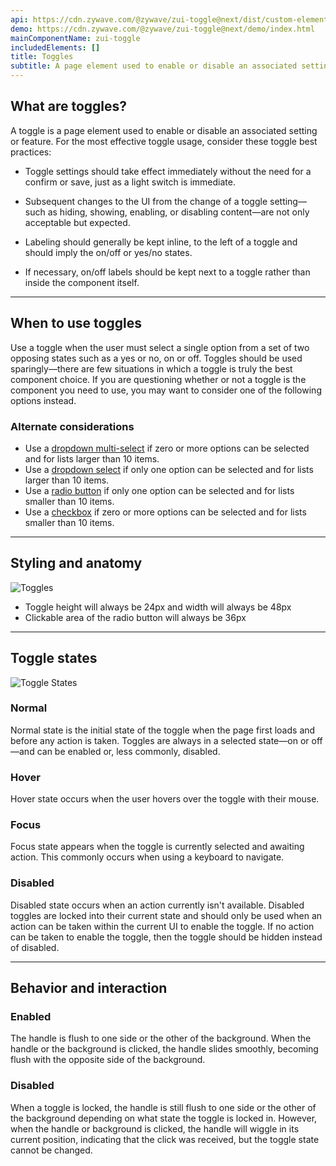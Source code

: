 ```yaml
---
api: https://cdn.zywave.com/@zywave/zui-toggle@next/dist/custom-elements.json
demo: https://cdn.zywave.com/@zywave/zui-toggle@next/demo/index.html
mainComponentName: zui-toggle
includedElements: []
title: Toggles
subtitle: A page element used to enable or disable an associated setting or feature.
---
```


## What are toggles?

A toggle is a page element used to enable or disable an associated setting or feature. For the most effective toggle usage, consider these toggle best practices:

- Toggle settings should take effect immediately without the need for a confirm or save, just as a light switch is immediate.

- Subsequent changes to the UI from the change of a toggle setting&mdash;such as hiding, showing, enabling, or disabling content&mdash;are not only acceptable but expected.

- Labeling should generally be kept inline, to the left of a toggle and should imply the on/off or yes/no states.

- If necessary, on/off labels should be kept next to a toggle rather than inside the component itself.

---

## When to use toggles

Use a toggle when the user must select a single option from a set of two opposing states such as a yes or no, on or off. Toggles should be used sparingly&mdash;there are few situations in which a toggle is truly the best component choice. If you are questioning whether or not a toggle is the component you need to use, you may want to consider one of the following options instead.

### Alternate considerations

- Use a [dropdown multi-select](components/dropdown-multi-select/) if zero or more options can be selected and for lists larger than 10 items.
- Use a [dropdown select](components/dropdown-select/) if only one option can be selected and for lists larger than 10 items.
- Use a [radio button](components/radio-buttons/) if only one option can be selected and for lists smaller than 10 items.
- Use a [checkbox](components/checkboxes/) if zero or more options can be selected and for lists smaller than 10 items.

---

## Styling and anatomy

![Toggles](images/components/toggles/toggles.svg)

- Toggle height will always be 24px and width will always be 48px
- Clickable area of the radio button will always be 36px

---

## Toggle states

![Toggle States](images/components/toggles/toggles_states.svg)

### Normal

Normal state is the initial state of the toggle when the page first loads and before any action is taken. Toggles are always in a selected state&mdash;on or off&mdash;and can be enabled or, less commonly, disabled.

### Hover

Hover state occurs when the user hovers over the toggle with their mouse.

### Focus

Focus state appears when the toggle is currently selected and awaiting action. This commonly occurs when using a keyboard to navigate.

### Disabled

Disabled state occurs when an action currently isn't available. Disabled toggles are locked into their current state and should only be used when an action can be taken within the current UI to enable the toggle. If no action can be taken to enable the toggle, then the toggle should be hidden instead of disabled.

---

## Behavior and interaction

### Enabled

The handle is flush to one side or the other of the background. When the handle or the background is clicked, the handle slides smoothly, becoming flush with the opposite side of the background.

### Disabled

When a toggle is locked, the handle is still flush to one side or the other of the background depending on what state the toggle is locked in. However, when the handle or background is clicked, the handle will wiggle in its current position, indicating that the click was received, but the toggle state cannot be changed.
